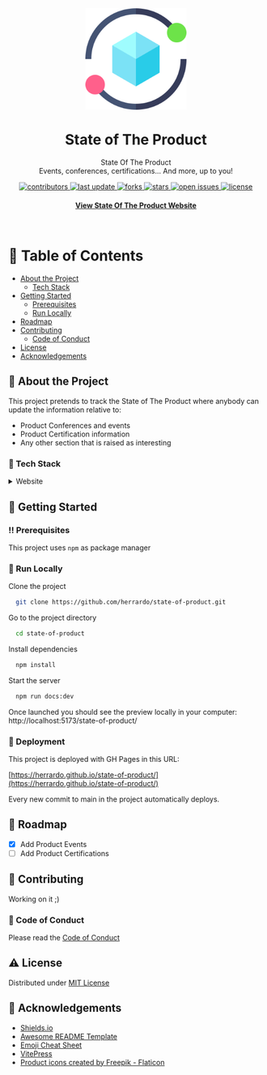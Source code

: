 <div align="center">

  <img src="docs/public/assets/logo-color.png" alt="logo" width="200" height="auto" />
  <h1>State of The Product</h1>

  <p>
    State Of The Product <br />
    Events, conferences, certifications... And more, up to you!
  </p>

<!-- Badges -->
<p>
  <a href="https://github.com/herrardo/state-of-product/graphs/contributors">
    <img src="https://img.shields.io/github/contributors/herrardo/state-of-product" alt="contributors" />
  </a>
  <a href="">
    <img src="https://img.shields.io/github/last-commit/herrardo/state-of-product" alt="last update" />
  </a>
  <a href="https://github.com/herrardo/state-of-product/network/members">
    <img src="https://img.shields.io/github/forks/herrardo/state-of-product" alt="forks" />
  </a>
  <a href="https://github.com/herrardo/state-of-product/stargazers">
    <img src="https://img.shields.io/github/stars/herrardo/state-of-product" alt="stars" />
  </a>
  <a href="https://github.com/herrardo/state-of-product/issues/">
    <img src="https://img.shields.io/github/issues/herrardo/state-of-product" alt="open issues" />
  </a>
  <a href="https://github.com/herrardo/state-of-product/blob/master/LICENSE">
    <img src="https://img.shields.io/github/license/herrardo/state-of-product.svg" alt="license" />
  </a>
</p>

<h4>
    <a href="https://herrardo.github.io/state-of-product/">View State Of The Product Website</a>
</h4>
</div>

<br />

<!-- Table of Contents -->

# :notebook_with_decorative_cover: Table of Contents

- [About the Project](#star2-about-the-project)
  - [Tech Stack](#space_invader-tech-stack)
- [Getting Started](#toolbox-getting-started)
  - [Prerequisites](#bangbang-prerequisites)
  - [Run Locally](#running-run-locally)
- [Roadmap](#compass-roadmap)
- [Contributing](#wave-contributing)
  - [Code of Conduct](#scroll-code-of-conduct)
- [License](#warning-license)
- [Acknowledgements](#gem-acknowledgements)

## :star2: About the Project

This project pretends to track the State of The Product where anybody can update the information relative to:

- Product Conferences and events
- Product Certification information
- Any other section that is raised as interesting

### :space_invader: Tech Stack

<details>
  <summary>Website</summary>
  <ul>
    <li><a href="https://vitepress.vuejs.org/">VitePress</a></li>
  </ul>
</details>

## 	:toolbox: Getting Started

### :bangbang: Prerequisites

This project uses `npm` as package manager

### :running: Run Locally

Clone the project

```bash
  git clone https://github.com/herrardo/state-of-product.git
```

Go to the project directory

```bash
  cd state-of-product
```

Install dependencies

```bash
  npm install
```

Start the server

```bash
  npm run docs:dev
```

Once launched you should see the preview locally in your computer: http://localhost:5173/state-of-product/

<!-- Roadmap -->

### :triangular_flag_on_post: Deployment

This project is deployed with GH Pages in this URL:

[https://herrardo.github.io/state-of-product/](https://herrardo.github.io/state-of-product/)

Every new commit to main in the project automatically deploys.

## :compass: Roadmap

- [x] Add Product Events
- [ ] Add Product Certifications

<!-- Contributing -->

## :wave: Contributing

Working on it ;)

### :scroll: Code of Conduct

Please read the [Code of Conduct](https://github.com/herrardo/state-of-product/blob/main/.github/CODE_OF_CONDUCT.md)

## :warning: License

Distributed under [MIT License](./LICENSE)

## :gem: Acknowledgements

- [Shields.io](https://shields.io/)
- [Awesome README Template](https://github.com/Louis3797/awesome-readme-template)
- [Emoji Cheat Sheet](https://github.com/ikatyang/emoji-cheat-sheet/blob/master/README.md#travel--places)
- [VitePress](https://vitepress.vuejs.org/)
- [Product icons created by Freepik - Flaticon](https://www.flaticon.com/free-icons/product)
